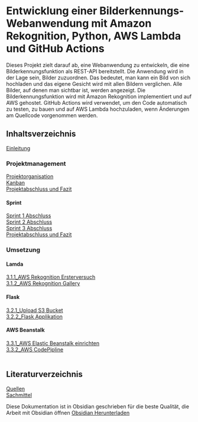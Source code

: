 # Entwicklung einer Bilderkennungs-Webanwendung mit Amazon Rekognition, Python, AWS Lambda und GitHub Actions


Dieses Projekt zielt darauf ab, eine Webanwendung zu entwickeln, die eine Bilderkennungsfunktion als REST-API bereitstellt. Die Anwendung wird in der Lage sein, Bilder zuzuordnen. Das bedeutet, man kann ein Bild von sich hochladen und das eigene Gesicht wird mit allen Bildern verglichen. Alle Bilder, auf denen man sichtbar ist, werden angezeigt. Die Bilderkennungsfunktion wird mit Amazon Rekognition implementiert und auf AWS gehostet. GitHub Actions wird verwendet, um den Code automatisch zu testen, zu bauen und auf AWS Lambda hochzuladen, wenn Änderungen am Quellcode vorgenommen werden.



## Inhaltsverzeichnis

[Einleitung](docs/1_Einleitung/readme.md)<br>
### Projektmanagement
[Projektorganisation](docs/2_Projektorganisation/Projektorganisation.md)<br>
[Kanban](docs/2_Projektorganisation/Kanban.md)<br>
[Projektabschluss und Fazit](docs/2_Projektorganisation/Projektabschluss%20und%20Fazit.md)<br>
#### Sprint 
[Sprint 1 Abschluss](docs/2_Projektorganisation/Sprints/Sprint%201%20Abschluss.md)<br>
[Sprint 2 Abschluss](docs/2_Projektorganisation/Sprints/Sprint%202%20Abschluss.md)<br>
[Sprint 3 Abschluss](docs/2_Projektorganisation/Sprints/Sprint%203%20Abschluss.md)<br>
[Projektabschluss und Fazit](docs/2_Projektorganisation/Projektabschluss%20und%20Fazit.md)

### Umsetzung
#### Lamda
[3.1.1_AWS Rekognition Ersterversuch](docs/3_Umsetzung/3.1_Lamda%20Function/3.1.1_AWS%20Rekognition%20Ersterversuch.md)<br>
[3.1.2_AWS  Rekognition Gallery](docs/3_Umsetzung/3.1_Lamda%20Function/3.1.2_AWS%20%20Rekognition%20Gallery.md)<br>
#### Flask
[3.2.1_Upload S3 Bucket](docs/3_Umsetzung/3.2_Flask/3.2.1_Upload%20S3%20Bucket.md)<br>
[3.2.2_Flask Applikation](docs/3_Umsetzung/3.2_Flask/3.2.2_Flask%20Applikation.md)<br>
#### AWS Beanstalk
[3.3.1_AWS Elastic Beanstalk einrichten](docs/3_Umsetzung/3.3_AWS%20Beanstalk/3.3.1_AWS%20Elastic%20Beanstalk%20einrichten.md)<br>
[3.3.2_AWS CodePipline](docs/3_Umsetzung/3.3_AWS%20Beanstalk/3.3.2_AWS%20CodePipline.md)<br>
<br>
## Literaturverzeichnis
[Quellen](Anhang/Quellen.md)<br>
[Sachmittel](Anhang/Sachmittel.md)<br>









Diese Dokumentation ist in Obsidian geschrieben für die beste Qualität, die Arbeit mit Obsidian öffnen [Obsidian Herunterladen](https://obsidian.md/)